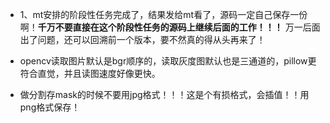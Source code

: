 * 1、mt安排的阶段性任务完成了，结果发给mt看了，源码一定自己保存一份啊！**千万不要直接在这个阶段性任务的源码上继续后面的工作！！！** 万一后面出了问题，还可以回溯前一个版本，要不然真的得从头再来了！

* opencv读取图片默认是bgr顺序的，读取灰度图默认也是三通道的，pillow更符合直觉，并且读图速度好像更快。

* 做分割存mask的时候不要用jpg格式！！！这是个有损格式，会插值！！用png格式保存！